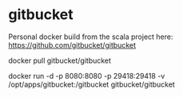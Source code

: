 # gitbucket
Personal docker build from the scala project here:  https://github.com/gitbucket/gitbucket




docker pull gitbucket/gitbucket

docker run -d -p 8080:8080 -p 29418:29418 -v /opt/apps/gitbucket:/gitbucket gitbucket/gitbucket

